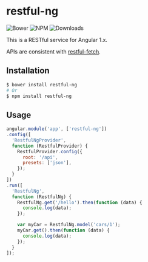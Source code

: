 # restful-ng

![Bower](https://img.shields.io/bower/v/restful-ng.svg)
![NPM](https://img.shields.io/npm/v/restful-ng.svg)
![Downloads](https://img.shields.io/npm/dt/restful-ng.svg)

This is a RESTful service for Angular 1.x.

APIs are consistent with [restful-fetch](https://github.com/gera2ld/restful-fetch).

Installation
---
``` sh
$ bower install restful-ng
# Or
$ npm install restful-ng
```

Usage
---
``` js
angular.module('app', ['restful-ng'])
.config([
  'RestfulNgProvider',
  function (RestfulProvider) {
    RestfulProvider.config({
      root: '/api',
      presets: ['json'],
    });
  }
])
.run([
  'RestfulNg',
  function (RestfulNg) {
    RestfulNg.get('/hello').then(function (data) {
      console.log(data);
    });

    var myCar = RestfulNg.model('cars/1');
    myCar.get().then(function (data) {
      console.log(data);
    });
  }
]);
```
